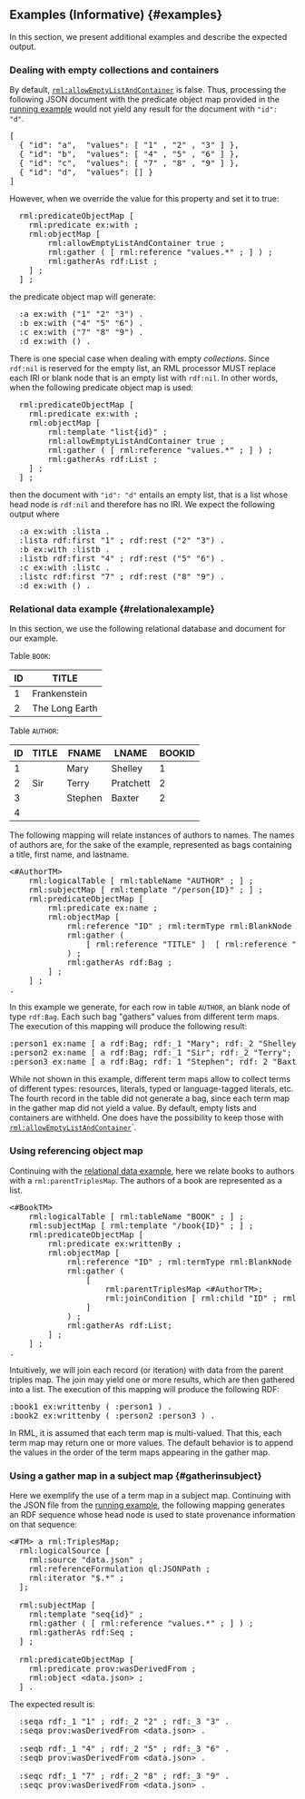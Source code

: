 ## Examples (Informative) {#examples}

In this section, we present additional examples and describe the expected output.


### Dealing with empty collections and containers

By default, [`rml:allowEmptyListAndContainer`](#rml-allowemptylistandcontainer) is false. 
Thus, processing the following JSON document with the predicate object map provided in the [running example](#runningexample) would not yield any result for the document with `"id": "d"`.

<pre class="ex-input">
[ 
  { "id": "a",  "values": [ "1" , "2" , "3" ] },
  { "id": "b",  "values": [ "4" , "5" , "6" ] },
  { "id": "c",  "values": [ "7" , "8" , "9" ] },
  { "id": "d",  "values": [] } 
]
</pre>

However, when we override the value for this property and set it to true:

<pre class="ex-mapping">
  rml:predicateObjectMap [
    rml:predicate ex:with ;
    rml:objectMap [
        rml:allowEmptyListAndContainer true ;
        rml:gather ( [ rml:reference "values.*" ; ] ) ;
        rml:gatherAs rdf:List ;
    ] ;
  ] ;
</pre>

the predicate object map will generate:

<pre class="ex-output">
  :a ex:with ("1" "2" "3") .
  :b ex:with ("4" "5" "6") .
  :c ex:with ("7" "8" "9") .
  :d ex:with () .
</pre>

There is one special case when dealing with empty *collections*. Since `rdf:nil` is reserved for the empty list, an RML processor MUST replace each IRI or blank node that is an empty list with `rdf:nil`. 
In other words, when the following predicate object map is used:

<pre class="ex-mapping">
  rml:predicateObjectMap [
    rml:predicate ex:with ;
    rml:objectMap [
        rml:template "list{id}" ;
        rml:allowEmptyListAndContainer true ;
        rml:gather ( [ rml:reference "values.*" ; ] ) ;
        rml:gatherAs rdf:List ;
    ] ;
  ] ;
</pre>

then the document with `"id": "d"` entails an empty list, that is a list whose head node is `rdf:nil` and therefore has no IRI.
We expect the following output where

<pre class="ex-output">
  :a ex:with :lista .
  :lista rdf:first "1" ; rdf:rest ("2" "3") .
  :b ex:with :listb .
  :listb rdf:first "4" ; rdf:rest ("5" "6") .
  :c ex:with :listc .
  :listc rdf:first "7" ; rdf:rest ("8" "9") .
  :d ex:with () . 
</pre>


### Relational data example {#relationalexample}

In this section, we use the following relational database and document for our example.

Table `BOOK`:

| ID  | TITLE |
| --- | --- |
|  1  | Frankenstein |
|  2  | The Long Earth |


Table `AUTHOR`:

| ID | TITLE | FNAME | LNAME | BOOKID | 
| --- | --- | --- | --- | --- |
| 1 | | Mary | Shelley | 1 | 
| 2 | Sir | Terry | Pratchett | 2 | 
| 3 | | Stephen | Baxter | 2 | 
| 4 |||||

The following mapping will relate instances of authors to names. The names of authors are, for the sake of the example, represented as bags containing a title, first name, and lastname.

<pre class="ex-mapping">
<#AuthorTM>
    rml:logicalTable [ rml:tableName "AUTHOR" ; ] ;
    rml:subjectMap [ rml:template "/person{ID}" ; ] ;
    rml:predicateObjectMap [
        rml:predicate ex:name ;
        rml:objectMap [
            rml:reference "ID" ; rml:termType rml:BlankNode ;
            rml:gather ( 
                [ rml:reference "TITLE" ]  [ rml:reference "FNAME" ]  [ rml:reference "LNAME" ] 
            ) ;
            rml:gatherAs rdf:Bag ;
        ] ;
    ] ;
.
</pre>

In this example we generate, for each row in table `AUTHOR`, an blank node of type `rdf:Bag`. Each such bag "gathers" values from different term maps. The execution of this mapping will produce the following result:

<pre class="ex-output">
:person1 ex:name [ a rdf:Bag; rdf:_1 "Mary"; rdf:_2 "Shelley" ] . 
:person2 ex:name [ a rdf:Bag; rdf:_1 "Sir"; rdf:_2 "Terry"; rdf:_3 "Pratchett" ] . 
:person3 ex:name [ a rdf:Bag; rdf:_1 "Stephen"; rdf:_2 "Baxter" ] .
</pre>

While not shown in this example, different term maps allow to collect terms of different types: resources, literals, typed or language-tagged literals, etc. The fourth record in the table did not generate a bag, since each term map in the gather map did not yield a value. 
By default, empty lists and containers are withheld. One does have the possibility to keep those with [`rml:allowEmptyListAndContainer`](#rml-allowemptylistandcontainer)`.


### Using referencing object map

Continuing with the [relational data example](#relationalexample), here we relate books to authors with a `rml:parentTriplesMap`. The authors of a book are represented as a list.

<pre class="ex-mapping">
<#BookTM>
    rml:logicalTable [ rml:tableName "BOOK" ; ] ;
    rml:subjectMap [ rml:template "/book{ID}" ; ] ;
    rml:predicateObjectMap [
        rml:predicate ex:writtenBy ;
        rml:objectMap [
            rml:reference "ID" ; rml:termType rml:BlankNode ;
            rml:gather ( 
                [ 
                    rml:parentTriplesMap <#AuthorTM>;
                    rml:joinCondition [ rml:child "ID" ; rml:parent "BOOKID" ; ] ;
                ] 
            ) ;
            rml:gatherAs rdf:List;
        ] ;
    ] ;
.
</pre>

Intuitively, we will join each record (or iteration) with data from the parent triples map. The join may yield one or more results, which are then gathered into a list. The execution of this mapping will produce the following RDF:

<pre class="ex-output">
:book1 ex:writtenby ( :person1 ) . 
:book2 ex:writtenby ( :person2 :person3 ) .
</pre>

In RML, it is assumed that each term map is multi-valued. That this, each term map may return one or more values. The default behavior is to append the values in the order of the term maps appearing in the gather map.


### Using a gather map in a subject map {#gatherinsubject}

Here we exemplify the use of a term map in a subject map. Continuing with the JSON file from the [running example](#runningexample), the following mapping generates an RDF sequence whose head node is used to state provenance information on that sequence:

<pre class="ex-mapping">
<#TM> a rml:TriplesMap;
  rml:logicalSource [
    rml:source "data.json" ;
    rml:referenceFormulation ql:JSONPath ;
    rml:iterator "$.*" ;
  ];

  rml:subjectMap [
    rml:template "seq{id}" ;
    rml:gather ( [ rml:reference "values.*" ; ] ) ;
    rml:gatherAs rdf:Seq ;  
  ] ;
  
  rml:predicateObjectMap [
    rml:predicate prov:wasDerivedFrom ;
    rml:object &lt;data.json&gt; ;
  ] .
</pre>

The expected result is:

<pre class="ex-output">
  :seqa rdf:_1 "1" ; rdf:_2 "2" ; rdf:_3 "3" .
  :seqa prov:wasDerivedFrom &lt;data.json&gt; .
  
  :seqb rdf:_1 "4" ; rdf:_2 "5" ; rdf:_3 "6" .
  :seqb prov:wasDerivedFrom &lt;data.json&gt; .
  
  :seqc rdf:_1 "7" ; rdf:_2 "8" ; rdf:_3 "9" .
  :seqc prov:wasDerivedFrom &lt;data.json&gt; .
</pre>
